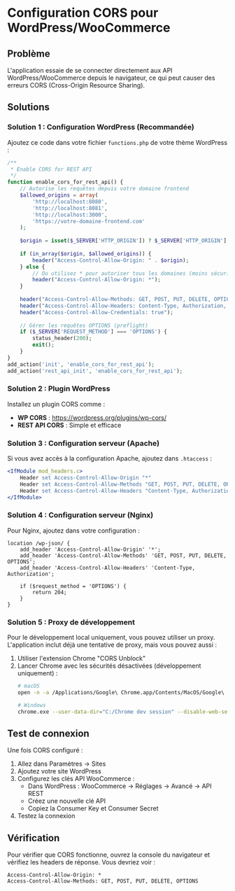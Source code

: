 # Configuration CORS pour WordPress/WooCommerce

## Problème
L'application essaie de se connecter directement aux API WordPress/WooCommerce depuis le navigateur, ce qui peut causer des erreurs CORS (Cross-Origin Resource Sharing).

## Solutions

### Solution 1 : Configuration WordPress (Recommandée)

Ajoutez ce code dans votre fichier `functions.php` de votre thème WordPress :

```php
/**
 * Enable CORS for REST API
 */
function enable_cors_for_rest_api() {
    // Autorise les requêtes depuis votre domaine frontend
    $allowed_origins = array(
        'http://localhost:8080',
        'http://localhost:8081',
        'http://localhost:3000',
        'https://votre-domaine-frontend.com'
    );
    
    $origin = isset($_SERVER['HTTP_ORIGIN']) ? $_SERVER['HTTP_ORIGIN'] : '';
    
    if (in_array($origin, $allowed_origins)) {
        header("Access-Control-Allow-Origin: " . $origin);
    } else {
        // Ou utilisez * pour autoriser tous les domaines (moins sécurisé)
        header("Access-Control-Allow-Origin: *");
    }
    
    header("Access-Control-Allow-Methods: GET, POST, PUT, DELETE, OPTIONS");
    header("Access-Control-Allow-Headers: Content-Type, Authorization, X-WP-Nonce");
    header("Access-Control-Allow-Credentials: true");
    
    // Gérer les requêtes OPTIONS (preflight)
    if ($_SERVER['REQUEST_METHOD'] === 'OPTIONS') {
        status_header(200);
        exit();
    }
}
add_action('init', 'enable_cors_for_rest_api');
add_action('rest_api_init', 'enable_cors_for_rest_api');
```

### Solution 2 : Plugin WordPress

Installez un plugin CORS comme :
- **WP CORS** : https://wordpress.org/plugins/wp-cors/
- **REST API CORS** : Simple et efficace

### Solution 3 : Configuration serveur (Apache)

Si vous avez accès à la configuration Apache, ajoutez dans `.htaccess` :

```apache
<IfModule mod_headers.c>
    Header set Access-Control-Allow-Origin "*"
    Header set Access-Control-Allow-Methods "GET, POST, PUT, DELETE, OPTIONS"
    Header set Access-Control-Allow-Headers "Content-Type, Authorization"
</IfModule>
```

### Solution 4 : Configuration serveur (Nginx)

Pour Nginx, ajoutez dans votre configuration :

```nginx
location /wp-json/ {
    add_header 'Access-Control-Allow-Origin' '*';
    add_header 'Access-Control-Allow-Methods' 'GET, POST, PUT, DELETE, OPTIONS';
    add_header 'Access-Control-Allow-Headers' 'Content-Type, Authorization';
    
    if ($request_method = 'OPTIONS') {
        return 204;
    }
}
```

### Solution 5 : Proxy de développement

Pour le développement local uniquement, vous pouvez utiliser un proxy. L'application inclut déjà une tentative de proxy, mais vous pouvez aussi :

1. Utiliser l'extension Chrome "CORS Unblock"
2. Lancer Chrome avec les sécurités désactivées (développement uniquement) :
   ```bash
   # macOS
   open -n -a /Applications/Google\ Chrome.app/Contents/MacOS/Google\ Chrome --args --user-data-dir="/tmp/chrome_dev_test" --disable-web-security
   
   # Windows
   chrome.exe --user-data-dir="C:/Chrome dev session" --disable-web-security
   ```

## Test de connexion

Une fois CORS configuré :

1. Allez dans Paramètres → Sites
2. Ajoutez votre site WordPress
3. Configurez les clés API WooCommerce :
   - Dans WordPress : WooCommerce → Réglages → Avancé → API REST
   - Créez une nouvelle clé API
   - Copiez la Consumer Key et Consumer Secret
4. Testez la connexion

## Vérification

Pour vérifier que CORS fonctionne, ouvrez la console du navigateur et vérifiez les headers de réponse. Vous devriez voir :
```
Access-Control-Allow-Origin: *
Access-Control-Allow-Methods: GET, POST, PUT, DELETE, OPTIONS
```